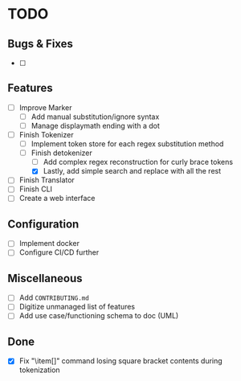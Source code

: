 # TODO

## Bugs & Fixes

- [ ]

## Features

- [ ] Improve Marker
    - [ ] Add manual substitution/ignore syntax
    - [ ] Manage displaymath ending with a dot
- [ ] Finish Tokenizer
    - [ ] Implement token store for each regex substitution method
    - [ ] Finish detokenizer
      - [ ] Add complex regex reconstruction for curly brace tokens
      - [x] Lastly, add simple search and replace with all the rest
- [ ] Finish Translator
- [ ] Finish CLI
- [ ] Create a web interface

## Configuration

- [ ] Implement docker
- [ ] Configure CI/CD further

## Miscellaneous

- [ ] Add `CONTRIBUTING.md`
- [ ] Digitize unmanaged list of features
- [ ] Add use case/functioning schema to doc (UML)

## Done

- [x] Fix "\item[]" command losing square bracket contents during tokenization

